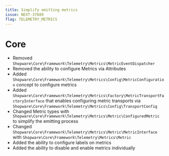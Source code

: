 ```yaml
---
title: Simplify emitting metrics
issue: NEXT-37689
flag: TELEMETRY_METRICS
---
```


# Core
* Removed `Shopware\Core\Framework\Telemetry\Metrics\MetricEventDispatcher`
* Removed the ability to configure Metrics via Attributes
* Added `Shopware\Core\Framework\Telemetry\Metrics\Config\MetricConfiguration` concept to configure metrics
* Added `Shopware\Core\Framework\Telemetry\Metrics\Factory\MetricTransportFactoryInterface` that enables configuring metric transports via `Shopware\Core\Framework\Telemetry\Metrics\Config\TransportConfig` 
* Changed Metric types with ` Shopware\Core\Framework\Telemetry\Metrics\Metric\ConfiguredMetric` to simplify the emitting process
* Changed `Shopware\Core\Framework\Telemetry\Metrics\Metric\MetricInterface` with `Shopware\Core\Framework\Telemetry\Metrics\Metric`
* Added the ability to configure labels on metrics
* Added the ability to disable and enable metrics individually
